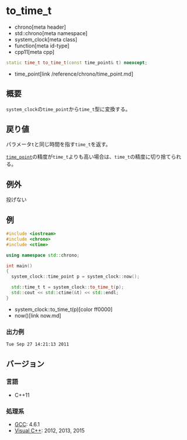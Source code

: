 # to_time_t
* chrono[meta header]
* std::chrono[meta namespace]
* system_clock[meta class]
* function[meta id-type]
* cpp11[meta cpp]

```cpp
static time_t to_time_t(const time_point& t) noexcept;
```
* time_point[link /reference/chrono/time_point.md]

## 概要
`system_clock`の`time_point`から`time_t`型に変換する。


## 戻り値
パラメータ`t`と同じ時間を指す`time_t`を返す。

[`time_point`](/reference/chrono/time_point.md)の精度が`time_t`よりも高い場合は、`time_t`の精度に切り捨てられる。


## 例外
投げない


## 例
```cpp example
#include <iostream>
#include <chrono>
#include <ctime>

using namespace std::chrono;

int main()
{
  system_clock::time_point p = system_clock::now();

  std::time_t t = system_clock::to_time_t(p);
  std::cout << std::ctime(&t) << std::endl;
}
```
* system_clock::to_time_t(p)[color ff0000]
* now()[link now.md]

### 出力例
```
Tue Sep 27 14:21:13 2011
```

## バージョン
### 言語
- C++11

### 処理系
- [GCC](/implementation.md#gcc): 4.6.1
- [Visual C++](/implementation.md#visual_cpp): 2012, 2013, 2015
